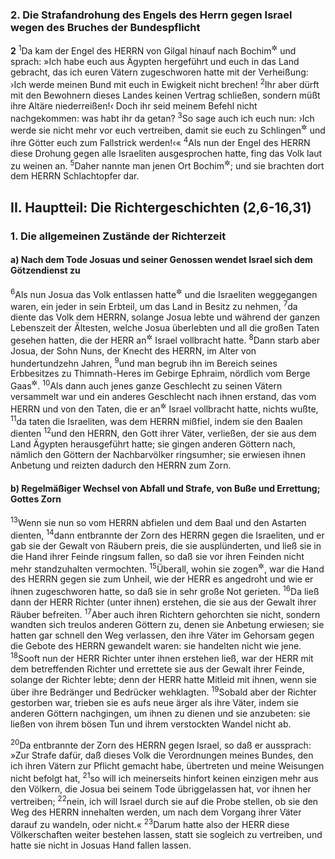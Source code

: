 ### 2. Die Strafandrohung des Engels des Herrn gegen Israel wegen des Bruches der Bundespflicht

__2__
<sup>1</sup>Da kam der Engel des HERRN von Gilgal hinauf nach Bochim<sup title="V.5">&#x2732;</sup> und sprach: »Ich habe euch aus Ägypten hergeführt und euch in das Land gebracht, das ich euren Vätern zugeschworen hatte mit der Verheißung: ›Ich werde meinen Bund mit euch in Ewigkeit nicht brechen!
<sup>2</sup>Ihr aber dürft mit den Bewohnern dieses Landes keinen Vertrag schließen, sondern müßt ihre Altäre niederreißen!‹ Doch ihr seid meinem Befehl nicht nachgekommen: was habt ihr da getan?
<sup>3</sup>So sage auch ich euch nun: ›Ich werde sie nicht mehr vor euch vertreiben, damit sie euch zu Schlingen<sup title="oder: Bedrängern">&#x2732;</sup> und ihre Götter euch zum Fallstrick werden!‹«
<sup>4</sup>Als nun der Engel des HERRN diese Drohung gegen alle Israeliten ausgesprochen hatte, fing das Volk laut zu weinen an.
<sup>5</sup>Daher nannte man jenen Ort Bochim<sup title="d.h. Ort der Weinenden">&#x2732;</sup>; und sie brachten dort dem HERRN Schlachtopfer dar.

## II. Hauptteil: Die Richtergeschichten (2,6-16,31)

### 1. Die allgemeinen Zustände der Richterzeit

#### a) Nach dem Tode Josuas und seiner Genossen wendet Israel sich dem Götzendienst zu

<sup>6</sup>Als nun Josua das Volk entlassen hatte<sup title="Jos 24,28">&#x2732;</sup> und die Israeliten weggegangen waren, ein jeder in sein Erbteil, um das Land in Besitz zu nehmen,
<sup>7</sup>da diente das Volk dem HERRN, solange Josua lebte und während der ganzen Lebenszeit der Ältesten, welche Josua überlebten und all die großen Taten gesehen hatten, die der HERR an<sup title="oder: für">&#x2732;</sup> Israel vollbracht hatte.
<sup>8</sup>Dann starb aber Josua, der Sohn Nuns, der Knecht des HERRN, im Alter von hundertundzehn Jahren,
<sup>9</sup>und man begrub ihn im Bereich seines Erbbesitzes zu Thimnath-Heres im Gebirge Ephraim, nördlich vom Berge Gaas<sup title="vgl. Jos 24,29-30">&#x2732;</sup>.
<sup>10</sup>Als dann auch jenes ganze Geschlecht zu seinen Vätern versammelt war und ein anderes Geschlecht nach ihnen erstand, das vom HERRN und von den Taten, die er an<sup title="oder: für">&#x2732;</sup> Israel vollbracht hatte, nichts wußte,
<sup>11</sup>da taten die Israeliten, was dem HERRN mißfiel, indem sie den Baalen dienten
<sup>12</sup>und den HERRN, den Gott ihrer Väter, verließen, der sie aus dem Land Ägypten herausgeführt hatte; sie gingen anderen Göttern nach, nämlich den Göttern der Nachbarvölker ringsumher; sie erwiesen ihnen Anbetung und reizten dadurch den HERRN zum Zorn.

#### b) Regelmäßiger Wechsel von Abfall und Strafe, von Buße und Errettung; Gottes Zorn

<sup>13</sup>Wenn sie nun so vom HERRN abfielen und dem Baal und den Astarten dienten,
<sup>14</sup>dann entbrannte der Zorn des HERRN gegen die Israeliten, und er gab sie der Gewalt von Räubern preis, die sie ausplünderten, und ließ sie in die Hand ihrer Feinde ringsum fallen, so daß sie vor ihren Feinden nicht mehr standzuhalten vermochten.
<sup>15</sup>Überall, wohin sie zogen<sup title="oder: Jedesmal, wenn sie ins Feld zogen">&#x2732;</sup>, war die Hand des HERRN gegen sie zum Unheil, wie der HERR es angedroht und wie er ihnen zugeschworen hatte, so daß sie in sehr große Not gerieten.
<sup>16</sup>Da ließ dann der HERR Richter (unter ihnen) erstehen, die sie aus der Gewalt ihrer Räuber befreiten.
<sup>17</sup>Aber auch ihren Richtern gehorchten sie nicht, sondern wandten sich treulos anderen Göttern zu, denen sie Anbetung erwiesen; sie hatten gar schnell den Weg verlassen, den ihre Väter im Gehorsam gegen die Gebote des HERRN gewandelt waren: sie handelten nicht wie jene.
<sup>18</sup>Sooft nun der HERR Richter unter ihnen erstehen ließ, war der HERR mit dem betreffenden Richter und errettete sie aus der Gewalt ihrer Feinde, solange der Richter lebte; denn der HERR hatte Mitleid mit ihnen, wenn sie über ihre Bedränger und Bedrücker wehklagten.
<sup>19</sup>Sobald aber der Richter gestorben war, trieben sie es aufs neue ärger als ihre Väter, indem sie anderen Göttern nachgingen, um ihnen zu dienen und sie anzubeten: sie ließen von ihrem bösen Tun und ihrem verstockten Wandel nicht ab.

<sup>20</sup>Da entbrannte der Zorn des HERRN gegen Israel, so daß er aussprach: »Zur Strafe dafür, daß dieses Volk die Verordnungen meines Bundes, den ich ihren Vätern zur Pflicht gemacht habe, übertreten und meine Weisungen nicht befolgt hat,
<sup>21</sup>so will ich meinerseits hinfort keinen einzigen mehr aus den Völkern, die Josua bei seinem Tode übriggelassen hat, vor ihnen her vertreiben;
<sup>22</sup>nein, ich will Israel durch sie auf die Probe stellen, ob sie den Weg des HERRN innehalten werden, um nach dem Vorgang ihrer Väter darauf zu wandeln, oder nicht.«
<sup>23</sup>Darum hatte also der HERR diese Völkerschaften weiter bestehen lassen, statt sie sogleich zu vertreiben, und hatte sie nicht in Josuas Hand fallen lassen.